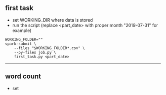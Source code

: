 ## first task

* set WORKING_DIR where data is stored
* run the script (replace <part_date> with proper month "2019-07-31" for example)
```commandline
WORKING_FOLDER=""
spark-submit \
    --files "$WORKING_FOLDER*.csv" \
    --py-files job.py \
    first_task.py <part_date>
```
------------------------------------------------------------------
## word count
* set